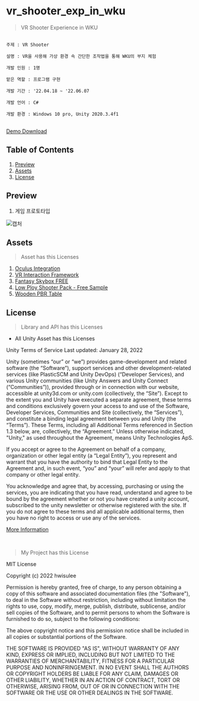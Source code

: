 # vr_shooter_exp_in_wku
>VR Shooter Experience in WKU

<pre>
<code>
주제 : VR Shooter</br>
설명 : VR을 사용해 가상 환경 속 간단한 조작법을 통해 WKU의 부지 체험</br>
개발 인원 : 1명</br>
맡은 역할 : 프로그램 구현</br>
개발 기간 : '22.04.18 ~ '22.06.07</br>
개발 언어 : C#</br>
개발 환경 : Windows 10 pro, Unity 2020.3.4f1
</code>
</pre>

[Demo Download](https://drive.google.com/file/d/1liamtoWecBMCMfNqWppNIDhtfv_1sumR/view?usp=sharing)

## Table of Contents
1. [Preview](#preview)
2. [Assets](#assets)
3. [License](#license)

<h2 id="preview">Preview</h2>

1. 게임 프로토타입

![캡처](https://user-images.githubusercontent.com/62528282/172429229-b94e1fe0-3d23-49d8-afa4-544c7697ec02.PNG)

<h2 id="assets">Assets</h2>

>Asset has this Licenses

1. [Oculus Integration](https://assetstore.unity.com/packages/tools/integration/oculus-integration-82022)
2. [VR Interaction Framework](https://assetstore.unity.com/packages/templates/systems/vr-interaction-framework-161066)
3. [Fantasy Skybox FREE](https://assetstore.unity.com/packages/2d/textures-materials/sky/fantasy-skybox-free-18353)
4. [Low Ploy Shooter Pack - Free Sample](https://assetstore.unity.com/packages/templates/systems/low-poly-shooter-pack-free-sample-144839)
5. [Wooden PBR Table](https://assetstore.unity.com/packages/3d/props/wooden-pbr-table-112005)

<h2 id="license">License</h2>

>Library and API has this Licenses

- All Unity Asset has this Licenses

Unity Terms of Service
Last updated: January 28, 2022

Unity (sometimes “our” or “we”) provides game-development and related software (the “Software”), support services and other development-related services (like PlasticSCM and Unity DevOps) (“Developer Services), and various Unity communities (like Unity Answers and Unity Connect (“Communities”)), provided through or in connection with our website, accessible at unity3d.com or unity.com (collectively, the “Site”). Except to the extent you and Unity have executed a separate agreement, these terms and conditions exclusively govern your access to and use of the Software, Developer Services, Communities and Site (collectively, the “Services”), and constitute a binding legal agreement between you and Unity (the “Terms”).  These Terms, including all Additional Terms referenced in Section 1.3 below, are, collectively, the “Agreement.” Unless otherwise indicated, "Unity," as used throughout the Agreement, means Unity Technologies ApS.

If you accept or agree to the Agreement on behalf of a company, organization or other legal entity (a “Legal Entity”), you represent and warrant that you have the authority to bind that Legal Entity to the Agreement and, in such event, “you” and “your” will refer and apply to that company or other legal entity.

You acknowledge and agree that, by accessing, purchasing or using the services, you are indicating that you have read, understand and agree to be bound by the agreement whether or not you have created a unity account, subscribed to the unity newsletter or otherwise registered with the site. If you do not agree to these terms and all applicable additional terms, then you have no right to access or use any of the services.

[More Information](https://unity3d.com/kr/legal/terms-of-service)

<br>

>My Project has this License

MIT License

Copyright (c) 2022 hwisulee

Permission is hereby granted, free of charge, to any person obtaining a copy
of this software and associated documentation files (the "Software"), to deal
in the Software without restriction, including without limitation the rights
to use, copy, modify, merge, publish, distribute, sublicense, and/or sell
copies of the Software, and to permit persons to whom the Software is
furnished to do so, subject to the following conditions:

The above copyright notice and this permission notice shall be included in all
copies or substantial portions of the Software.

THE SOFTWARE IS PROVIDED "AS IS", WITHOUT WARRANTY OF ANY KIND, EXPRESS OR
IMPLIED, INCLUDING BUT NOT LIMITED TO THE WARRANTIES OF MERCHANTABILITY,
FITNESS FOR A PARTICULAR PURPOSE AND NONINFRINGEMENT. IN NO EVENT SHALL THE
AUTHORS OR COPYRIGHT HOLDERS BE LIABLE FOR ANY CLAIM, DAMAGES OR OTHER
LIABILITY, WHETHER IN AN ACTION OF CONTRACT, TORT OR OTHERWISE, ARISING FROM,
OUT OF OR IN CONNECTION WITH THE SOFTWARE OR THE USE OR OTHER DEALINGS IN THE
SOFTWARE.
